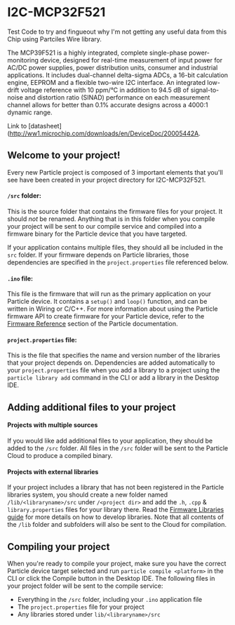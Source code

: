 # I2C-MCP32F521

Test Code to try and fingueout why I'm not getting any useful data from this Chip using Partciles Wire library. 

The MCP39F521 is a highly integrated, complete single-phase power-monitoring device, designed for real-time measurement of input power for AC/DC power supplies, power distribution units, consumer and industrial applications. It includes dual-channel delta-sigma ADCs, a 16-bit calculation engine, EEPROM and a flexible two-wire I2C interface. An integrated low-drift voltage reference with 10 ppm/°C in addition to 94.5 dB of signal-to-noise and distortion ratio (SINAD) performance on each measurement channel allows for better than 0.1% accurate designs across a 4000:1 dynamic range.

Link to [datasheet](http://ww1.microchip.com/downloads/en/DeviceDoc/20005442A.

## Welcome to your project!

Every new Particle project is composed of 3 important elements that you'll see have been created in your project directory for I2C-MCP32F521.

#### ```/src``` folder:  
This is the source folder that contains the firmware files for your project. It should *not* be renamed. 
Anything that is in this folder when you compile your project will be sent to our compile service and compiled into a firmware binary for the Particle device that you have targeted.

If your application contains multiple files, they should all be included in the `src` folder. If your firmware depends on Particle libraries, those dependencies are specified in the `project.properties` file referenced below.

#### ```.ino``` file:
This file is the firmware that will run as the primary application on your Particle device. It contains a `setup()` and `loop()` function, and can be written in Wiring or C/C++. For more information about using the Particle firmware API to create firmware for your Particle device, refer to the [Firmware Reference](https://docs.particle.io/reference/firmware/) section of the Particle documentation.

#### ```project.properties``` file:  
This is the file that specifies the name and version number of the libraries that your project depends on. Dependencies are added automatically to your `project.properties` file when you add a library to a project using the `particle library add` command in the CLI or add a library in the Desktop IDE.

## Adding additional files to your project

#### Projects with multiple sources
If you would like add additional files to your application, they should be added to the `/src` folder. All files in the `/src` folder will be sent to the Particle Cloud to produce a compiled binary.

#### Projects with external libraries
If your project includes a library that has not been registered in the Particle libraries system, you should create a new folder named `/lib/<libraryname>/src` under `/<project dir>` and add the `.h`, `.cpp` & `library.properties` files for your library there. Read the [Firmware Libraries guide](https://docs.particle.io/guide/tools-and-features/libraries/) for more details on how to develop libraries. Note that all contents of the `/lib` folder and subfolders will also be sent to the Cloud for compilation.

## Compiling your project

When you're ready to compile your project, make sure you have the correct Particle device target selected and run `particle compile <platform>` in the CLI or click the Compile button in the Desktop IDE. The following files in your project folder will be sent to the compile service:

- Everything in the `/src` folder, including your `.ino` application file
- The `project.properties` file for your project
- Any libraries stored under `lib/<libraryname>/src`
